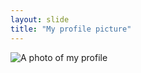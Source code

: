 ```yaml
---
layout: slide
title: "My profile picture"
---
```


![A photo of my profile](https://github.com/account)

